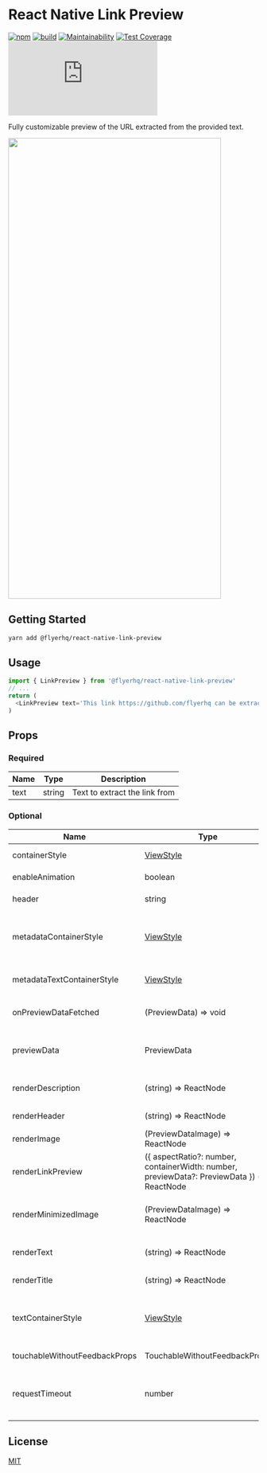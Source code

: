# React Native Link Preview

[![npm](https://img.shields.io/npm/v/@flyerhq/react-native-link-preview)](https://www.npmjs.com/package/@flyerhq/react-native-link-preview)
[![build](https://github.com/flyerhq/react-native-link-preview/workflows/build/badge.svg)](https://github.com/flyerhq/react-native-link-preview/actions?query=workflow%3Abuild)
[![Maintainability](https://api.codeclimate.com/v1/badges/385762ec7c1e2326fb7f/maintainability)](https://codeclimate.com/github/flyerhq/react-native-link-preview/maintainability)
[![Test Coverage](https://api.codeclimate.com/v1/badges/385762ec7c1e2326fb7f/test_coverage)](https://codeclimate.com/github/flyerhq/react-native-link-preview/test_coverage)
[![type-coverage](https://img.shields.io/badge/dynamic/json.svg?label=type-coverage&suffix=%&query=$.typeCoverage.is&uri=https%3A%2F%2Fraw.githubusercontent.com%2Fflyerhq%2Freact-native-link-preview%2Fmain%2Fpackage.json)](https://github.com/plantain-00/type-coverage)

Fully customizable preview of the URL extracted from the provided text.

<img src="https://user-images.githubusercontent.com/14123304/119363213-d727b580-bcad-11eb-8678-6e4c4a54621c.png" width="428" height="926">

## Getting Started

```sh
yarn add @flyerhq/react-native-link-preview
```

## Usage

```ts
import { LinkPreview } from '@flyerhq/react-native-link-preview'
// ...
return (
  <LinkPreview text='This link https://github.com/flyerhq can be extracted from the text' />
)
```

## Props

### Required

| Name | Type   | Description                   |
| ---- | ------ | ----------------------------- |
| text | string | Text to extract the link from |

### Optional

| Name                          | Type                                                                                       | Description                                                  |
| ----------------------------- | ------------------------------------------------------------------------------------------ | ------------------------------------------------------------ |
| containerStyle                | [ViewStyle](https://reactnative.dev/docs/view-style-props)                                 | Top level container style                                    |
| enableAnimation               | boolean                                                                                    | Enables `LayoutAnimation`                                    |
| header                        | string                                                                                     | Text above the link                                          |
| metadataContainerStyle        | [ViewStyle](https://reactnative.dev/docs/view-style-props)                                 | Title, description and minimized image container style       |
| metadataTextContainerStyle    | [ViewStyle](https://reactnative.dev/docs/view-style-props)                                 | Title and description container style                        |
| onPreviewDataFetched          | (PreviewData) => void                                                                      | Callback to get the fetched preview data                     |
| previewData                   | PreviewData                                                                                | Data to render instead of parsing the provided text          |
| renderDescription             | (string) => ReactNode                                                                      | Custom description render prop                               |
| renderHeader                  | (string) => ReactNode                                                                      | Custom header render prop                                    |
| renderImage                   | (PreviewDataImage) => ReactNode                                                            | Custom image render prop                                     |
| renderLinkPreview             | ({ aspectRatio?: number, containerWidth: number, previewData?: PreviewData }) => ReactNode | Custom render prop                                           |
| renderMinimizedImage          | (PreviewDataImage) => ReactNode                                                            | Custom minimised image render prop                           |
| renderText                    | (string) => ReactNode                                                                      | Custom provided text render prop                             |
| renderTitle                   | (string) => ReactNode                                                                      | Custom title render prop                                     |
| textContainerStyle            | [ViewStyle](https://reactnative.dev/docs/view-style-props)                                 | Text, title, description and minimized image container style |
| touchableWithoutFeedbackProps | TouchableWithoutFeedbackProps                                                              | Top level touchable props                                    |
requestTimeout | number  | Timeout after which request to get preview data should abort  

## License

[MIT](LICENSE)

